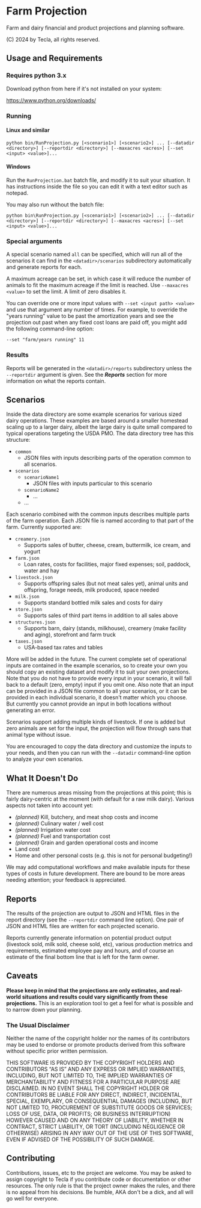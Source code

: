 # Farm Projection

Farm and dairy financial and product projections and planning software.

(C) 2024 by Tecla, all rights reserved.

## Usage and Requirements

### Requires python 3.x

Download python from here if it's not installed on your system:

https://www.python.org/downloads/

### Running

#### Linux and similar

`python bin/RunProjection.py [<scenario1>] [<scenario2>] ... [--datadir <directory>] [--reportdir <directory>] [--maxacres <acres>] [--set <input> <value>]...`

#### Windows

Run the `RunProjection.bat` batch file, and modify it to suit your situation. It has instructions inside the file so you can edit it with a text editor such as notepad.

You may also run without the batch file:

`python bin\RunProjection.py [<scenario1>] [<scenario2>] ... [--datadir <directory>] [--reportdir <directory>] [--maxacres <acres>] [--set <input> <value>]...`

### Special arguments

A special scenario named `all` can be specified, which will run all of the scenarios it can find in the `<datadir>/scenarios` subdirectory automatically and generate reports for each.

A maximum acreage can be set, in which case it will reduce the number of animals to fit the maximum acreage if the limit is reached. Use `--maxacres <value>` to set the limit. A limit of zero disables it.

You can override one or more input values with `--set <input path> <value>` and use that argument any number of times. For example, to override the "years running" value to be past the amortization years and see the projection out past when any fixed cost loans are paid off, you might add the following command-line option:

`--set "farm/years running" 11`

### Results

Reports will be generated in the `<datadir>/reports` subdirectory unless the `--reportdir` argument is given. See the ***Reports*** section for more information on what the reports contain.

## Scenarios

Inside the data directory are some example scenarios for various sized dairy operations. These examples are based around a smaller homestead scaling up to a larger dairy, albeit the large dairy is quite small compared to typical operations targeting the USDA PMO. The data directory tree has this structure:

* `common`
  * JSON files with inputs describing parts of the operation common to all scenarios.
* `scenarios`
  * `scenarioName1`
    * JSON files with inputs particular to this scenario
  * `scenarioName2`
    * ...
  * ...

Each scenario combined with the common inputs describes multiple parts of the farm operation. Each JSON file is named according to that part of the farm. Currently supported are:

* `creamery.json`
  * Supports sales of butter, cheese, cream, buttermilk, ice cream, and yogurt
* `farm.json`
  * Loan rates, costs for facilities, major fixed expenses; soil, paddock, water and hay
* `livestock.json`
  * Supports offspring sales (but not meat sales yet), animal units and offspring, forage needs, milk produced, space needed
* `milk.json`
  * Supports standard bottled milk sales and costs for dairy
* `store.json`
  * Supports sales of third part items in addition to all sales above
* `structures.json`
  * Supports barn, dairy (stands, milkhouse), creamery (make facility and aging), storefront and farm truck
* `taxes.json`
  * USA-based tax rates and tables

More will be added in the future. The current complete set of operational inputs are contained in the example scenarios, so to create your own you should copy an existing dataset and modify it to suit your own projections. Note that you do not have to provide every input in your scenario, it will fall back to a default (zero, empty) input if you omit one. Also note that an input can be provided in a JSON file common to all your scenarios, or it can be provided in each individual scenario, it doesn't matter which you choose. But currently you cannot provide an input in both locations without generating an error.

Scenarios support adding multiple kinds of livestock. If one is added but zero animals are set for the input, the projection will flow through sans that animal type without issue.

You are encouraged to copy the data directory and customize the inputs to your needs, and then you can run with the `--datadir` command-line option to analyze your own scenarios.

## What It Doesn't Do

There are numerous areas missing from the projections at this point; this is fairly dairy-centric at the moment (with default for a raw milk dairy). Various aspects not taken into account yet:

* *(planned)* Kill, butchery, and meat shop costs and income
* *(planned)* Culinary water / well cost
* *(planned)* Irrigation water cost
* *(planned)* Fuel and transportation cost
* *(planned)* Grain and garden operational costs and income
* Land cost
* Home and other personal costs (e.g. this is not for personal budgeting!)

We may add computational workflows and make available inputs for these types of costs in future development. There are bound to be more areas needing attention; your feedback is appreciated.

## Reports

The results of the projection are output to JSON and HTML files in the report directory (see the `--reportdir` command line option). One pair of JSON and HTML files are written for each projected scenario.

Reports currently generate information on potential product output (livestock sold, milk sold, cheese sold, etc), various production metrics and requirements, estimated employee pay and hours, and of course an estimate of the final bottom line that is left for the farm owner.

## Caveats

**Please keep in mind that the projections are only estimates, and real-world situations and results could vary significantly from these projections.** This is an exploration tool to get a feel for what is possible and to narrow down your planning.

### The Usual Disclaimer

Neither the name of the copyright holder nor the names of its contributors may be used to endorse or promote products derived from this software without specific prior written permission.

THIS SOFTWARE IS PROVIDED BY THE COPYRIGHT HOLDERS AND CONTRIBUTORS “AS IS” AND ANY EXPRESS OR IMPLIED WARRANTIES, INCLUDING, BUT NOT LIMITED TO, THE IMPLIED WARRANTIES OF MERCHANTABILITY AND FITNESS FOR A PARTICULAR PURPOSE ARE DISCLAIMED. IN NO EVENT SHALL THE COPYRIGHT HOLDER OR CONTRIBUTORS BE LIABLE FOR ANY DIRECT, INDIRECT, INCIDENTAL, SPECIAL, EXEMPLARY, OR CONSEQUENTIAL DAMAGES (INCLUDING, BUT NOT LIMITED TO, PROCUREMENT OF SUBSTITUTE GOODS OR SERVICES; LOSS OF USE, DATA, OR PROFITS; OR BUSINESS INTERRUPTION) HOWEVER CAUSED AND ON ANY THEORY OF LIABILITY, WHETHER IN CONTRACT, STRICT LIABILITY, OR TORT (INCLUDING NEGLIGENCE OR OTHERWISE) ARISING IN ANY WAY OUT OF THE USE OF THIS SOFTWARE, EVEN IF ADVISED OF THE POSSIBILITY OF SUCH DAMAGE.

## Contributing

Contributions, issues, etc to the project are welcome. You may be asked to assign copyright to Tecla if you contribute code or documentation or other resources. The only rule is that the project owner makes the rules, and there is no appeal from his decisions. Be humble, AKA don't be a dick, and all will go well for everyone.
